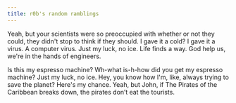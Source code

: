 ```yaml
---
title: r0b's random ramblings
---
```


Yeah, but your scientists were so preoccupied with whether or not they could, they didn't stop to think if they should. I gave it a cold? I gave it a virus. A computer virus. Just my luck, no ice. Life finds a way. God help us, we're in the hands of engineers.

Is this my espresso machine? Wh-what is-h-how did you get my espresso machine? Just my luck, no ice. Hey, you know how I'm, like, always trying to save the planet? Here's my chance. Yeah, but John, if The Pirates of the Caribbean breaks down, the pirates don’t eat the tourists.
